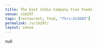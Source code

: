 ```yaml
---
title: The East India Company Fine Foods
venue: v16297
tags: [restaurant, food, "fhrs:413603"]
permalink: /v/16297/
layout: venue
---
```

null